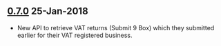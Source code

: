 ## [0.7.0](https://github.com/Jey20/vat-api/releases/tag/v0.7.0) 25-Jan-2018

* New API to retrieve VAT returns (Submit 9 Box) which they submitted earlier for their VAT registered business.
